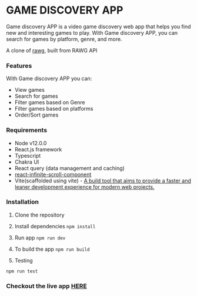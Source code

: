 # GAME DISCOVERY APP

Game discovery APP is a video game discovery web app that helps you find new and interesting games to play. With Game discovery APP, you can search for games by platform, genre, and more.

A clone of [rawg](https://rawg.io/), built from RAWG API

### Features

With Game discovery APP you can:

- View games
- Search for games
- Filter games based on Genre
- Filter games based on platforms
- Order/Sort games

### Requirements

- Node v12.0.0
- React.js framework
- Typescript
- Chakra UI
- React query (data management and caching)
- [react-infinite-scroll-component](https://github.com/ankeetmaini/react-infinite-scroll-component#readme)
- Vite(scaffolded using vite) - [A build tool that aims to provide a faster and leaner development experience for modern web projects.](https://vitejs.dev/guide/)

### Installation

1. Clone the repository

2. Install dependencies
   `npm install`

3. Run app
   `npm run dev`

4. To build the app
   `npm run build`

5. Testing

`npm run test`

### Checkout the live app [HERE](https://game-discovery-app-jet.vercel.app/)

